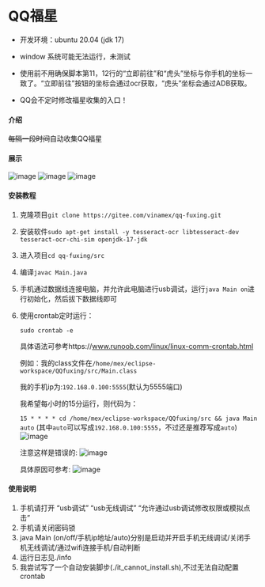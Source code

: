 # QQ福星

- 开发环境：ubuntu 20.04 (jdk 17)

- window 系统可能无法运行，未测试

- 使用前不用确保脚本第11，12行的“立即前往”和“虎头”坐标与你手机的坐标一致了。“立即前往”按钮的坐标会通过ocr获取，“虎头”坐标会通过ADB获取。

- QQ会不定时修改福星收集的入口！

#### 介绍
<strike>每隔一段时间</strike>自动收集QQ福星

#### 展示
![image](./pic/1.jpg)
![image](./pic/2.jpg)
![image](./pic/3.jpg)

#### 安装教程

1.  克隆项目`git clone https://gitee.com/vinamex/qq-fuxing.git`
2.  安装软件`sudo apt-get install -y tesseract-ocr libtesseract-dev tesseract-ocr-chi-sim openjdk-17-jdk`
3.  进入项目`cd qq-fuxing/src`
4.  编译`javac Main.java`
5.  手机通过数据线连接电脑，并允许此电脑进行usb调试，运行`java Main on`进行初始化，然后拔下数据线即可
6.  使用crontab定时运行：

    `sudo crontab -e`

    具体语法可参考https://www.runoob.com/linux/linux-comm-crontab.html
    
    例如：我的class文件在`/home/mex/eclipse-workspace/QQfuxing/src/Main.class`

       我的手机ip为:`192.168.0.100:5555`(默认为5555端口)

       我希望每小时的15分运行，则代码为：

       `15 * * * * cd /home/mex/eclipse-workspace/QQfuxing/src && java Main auto` 
       (其中`auto`可以写成`192.168.0.100:5555`，不过还是推荐写成`auto`)
       ![image](./pic/crontab_r.png)
       
       注意这样是错误的:
       ![image](./pic/crontab_e.png)

       具体原因可参考:
       ![image](./pic/demo.png)

#### 使用说明

1.  手机请打开 “usb调试” “usb无线调试” “允许通过usb调试修改权限或模拟点击”
2.  手机请关闭密码锁
3.  java Main (on/off/手机ip地址/auto)分别是启动并开启手机无线调试/关闭手机无线调试/通过wifi连接手机/自动判断
4.  运行日志见./info
5.  我尝试写了一个自动安装脚步(./it_cannot_install.sh),不过无法自动配置crontab
